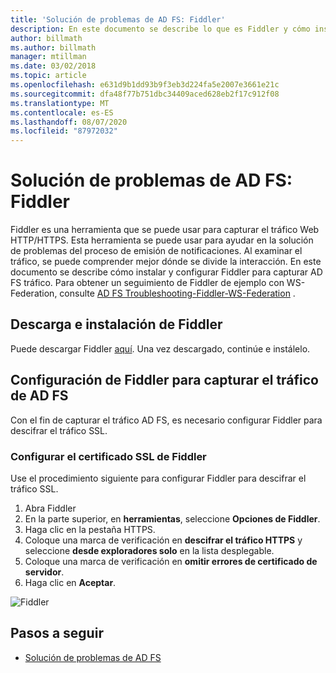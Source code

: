 ```yaml
---
title: 'Solución de problemas de AD FS: Fiddler'
description: En este documento se describe lo que es Fiddler y cómo instalar y configurar Fiddler para solucionar problemas de notificaciones de AD FS
author: billmath
ms.author: billmath
manager: mtillman
ms.date: 03/02/2018
ms.topic: article
ms.openlocfilehash: e631d9b1dd93b9f3eb3d224fa5e2007e3661e21c
ms.sourcegitcommit: dfa48f77b751dbc34409aced628eb2f17c912f08
ms.translationtype: MT
ms.contentlocale: es-ES
ms.lasthandoff: 08/07/2020
ms.locfileid: "87972032"
---
```

# <a name="ad-fs-troubleshooting---fiddler"></a>Solución de problemas de AD FS: Fiddler
Fiddler es una herramienta que se puede usar para capturar el tráfico Web HTTP/HTTPS.  Esta herramienta se puede usar para ayudar en la solución de problemas del proceso de emisión de notificaciones.  Al examinar el tráfico, se puede comprender mejor dónde se divide la interacción.  En este documento se describe cómo instalar y configurar Fiddler para capturar AD FS tráfico.  Para obtener un seguimiento de Fiddler de ejemplo con WS-Federation, consulte [AD FS Troubleshooting-Fiddler-WS-Federation](ad-fs-tshoot-fiddler-ws-fed.md) .

## <a name="download-and-install-fiddler"></a>Descarga e instalación de Fiddler
Puede descargar Fiddler [aquí](https://www.telerik.com/download/fiddler).  Una vez descargado, continúe e instálelo.

## <a name="configure-fiddler-to-capture-ad-fs-traffic"></a>Configuración de Fiddler para capturar el tráfico de AD FS
Con el fin de capturar el tráfico AD FS, es necesario configurar Fiddler para descifrar el tráfico SSL.

### <a name="configure-the-fiddler-ssl-certificate"></a>Configurar el certificado SSL de Fiddler
 Use el procedimiento siguiente para configurar Fiddler para descifrar el tráfico SSL.

1.  Abra Fiddler
2.  En la parte superior, en **herramientas**, seleccione **Opciones de Fiddler**.
3.  Haga clic en la pestaña HTTPS.
4.  Coloque una marca de verificación en **descifrar el tráfico HTTPS** y seleccione **desde exploradores solo** en la lista desplegable.
5.  Coloque una marca de verificación en **omitir errores de certificado de servidor**.
6.  Haga clic en **Aceptar**.

![Fiddler](media/ad-fs-tshoot-fiddler/fiddler1.png)

## <a name="next-steps"></a>Pasos a seguir

- [Solución de problemas de AD FS](ad-fs-tshoot-overview.md)